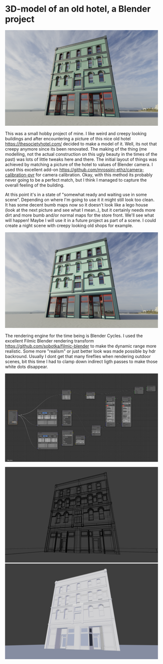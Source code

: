 # 3D-model of an old hotel, a Blender project

![alt text](https://github.com/JarmoKallio/3D-Modelling/blob/master/r5.png "Final render using Blender Cycles")

This was a small hobby project of mine. I like weird and creepy looking buildings and after encountering a picture of this
nice old hotel https://thesocietyhotel.com/ decided to make a model of it. Well, its not that creepy anymore since its been renovated. The making of the thing (me modelling, not the actual construction on this ugly beauty in the times of the past) was lots of little tweaks here and there. The initial layout of things was achieved by matching a picture of the hotel to values of Blender camera. I used this excellent add-on https://github.com/mrossini-ethz/camera-calibration-pvr for camera calibration. Okay, with this method its probably never going to be a perfect match, but I think I managed to capture the overall feeling of the building. 

At this point it's in a state of "somewhat ready and waiting use in some scene". Depending on where I'm going to use it it might still look too clean. It has some decent bumb maps now so it doesn't look like a lego house (look at the next picture and see what I mean..), but it certainly needs more dirt and more bumb and/or normal maps for the store front. We'll see what will happen! Maybe I will use it in a future project as part of a scene. I could create a night scene with creepy looking old shops for example.

![alt text](https://github.com/JarmoKallio/3D-Modelling/blob/master/r5_without_bumb.png "A lego-ish look")

The rendering engine for the time being is Blender Cycles. I used the excellent Filmic Blender rendering transform https://github.com/sobotka/filmic-blender to make the dynamic range more realistic. Some more "realism" or just better look was made possible by hdr backround. Usually I dont get that many fireflies when rendering outdoor scenes, bit this time I had to clamp down indirect ligth passes to make those white dots disappear.

![alt text](https://github.com/JarmoKallio/3D-Modelling/blob/master/material_nodes.png "Material nodes")

![alt text](https://github.com/JarmoKallio/3D-Modelling/blob/master/r4.png "Wireframe look at the model")
![alt text](https://github.com/JarmoKallio/3D-Modelling/blob/master/r3.png "OpenGL render showing the model without any textures")
